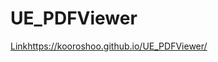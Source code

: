 # UE_PDFViewer

[Link](https://kooroshoo.github.io/UE_PDFViewer/)https://kooroshoo.github.io/UE_PDFViewer/
